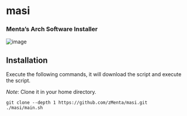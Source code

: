 # masi
### Menta’s Arch Software Installer

![image](https://github.com/zMenta/masi/assets/70714721/8faec381-1907-4d4e-9477-5bcbc2711f13)

## Installation
Execute the following commands, it will download the script and execute the script. 

*Note*: Clone it in your home directory.

```
git clone --depth 1 https://github.com/zMenta/masi.git
./masi/main.sh
```
